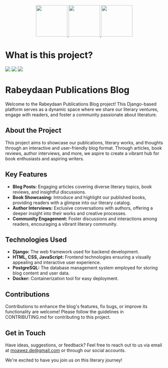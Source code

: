 <div align="center">
  <a href="https://instagram.com/moawezz.deh">
    <img src="https://img.shields.io/badge/Instagram-E4405F?style=for-the-badge&logo=instagram&logoColor=white" width="100"/>
  </a>
  <a href="#">
    <img src="https://img.shields.io/badge/website-blue?style=for-the-badge&logo=About.me&logoColor=white" width="100"/>
  </a>
  <a href="https://t.me/moawezz">
    <img src="https://img.shields.io/badge/Telegram-2CA5E0?style=for-the-badge&logo=telegram&logoColor=white" width="100"/>
  </a>
</div>

# What is this project?

<span><img src="https://img.shields.io/badge/Django-092E20?style=flat&logo=django&logoColor=green" /></span>
<span><img src="https://img.shields.io/badge/Docker-2CA5E0?style=flat&logo=docker&logoColor=white" /></span>
<span><img src="https://img.shields.io/badge/PostgreSQL-316192?style=flat&logo=postgresql&logoColor=white" /></span>

# Rabeydaan Publications Blog

Welcome to the Rabeydaan Publications Blog project! This Django-based platform serves as a dynamic space where we share our literary ventures, engage with readers, and foster a community passionate about literature.

## About the Project

This project aims to showcase our publications, literary works, and thoughts through an interactive and user-friendly blog format. Through articles, book reviews, author interviews, and more, we aspire to create a vibrant hub for book enthusiasts and aspiring writers.

## Key Features

- **Blog Posts:** Engaging articles covering diverse literary topics, book reviews, and insightful discussions.
- **Book Showcasing:** Introduce and highlight our published books, providing readers with a glimpse into our literary catalog.
- **Author Interviews:** Exclusive conversations with authors, offering a deeper insight into their works and creative processes.
- **Community Engagement:** Foster discussions and interactions among readers, encouraging a vibrant literary community.

## Technologies Used

- **Django:** The web framework used for backend development.
- **HTML, CSS, JavaScript:** Frontend technologies ensuring a visually appealing and interactive user experience.
- **PostgreSQL:** The database management system employed for storing blog content and user data.
- **Docker:** Containerization tool for easy deployment.

## Contributions

Contributions to enhance the blog's features, fix bugs, or improve its functionality are welcome! Please follow the guidelines in CONTRIBUTING.md for contributing to this project.

## Get in Touch

Have ideas, suggestions, or feedback? Feel free to reach out to us via email at [moawez.de@gmail.com](mailto:moawez.de@gmail.com) or through our social accounts.

We're excited to have you join us on this literary journey!